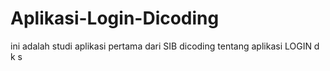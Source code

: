 # Aplikasi-Login-Dicoding
ini adalah studi aplikasi pertama dari SIB dicoding tentang aplikasi LOGIN
d
k
s
